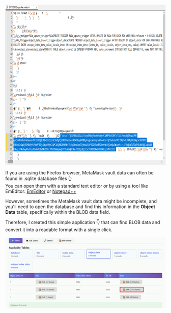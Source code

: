 <img src="https://raw.githubusercontent.com/0xLuigi/sql-data-detective/main/images/sqlite.png" alt="SQLite Database Icon" style="width: 800px; height: 500px;">

If you are using the Firefox browser, MetaMask vault data can often be found in .sqlite database files 👆 <br>
You can open them with a standard text editor or by using a tool like EmEditor: [EmEditor](https://www.emeditor.com) or [Notepad++](https://notepad-plus-plus.org/)<br>

However, sometimes the MetaMask vault data might be incomplete, and you'll need to open the database and find this information in the **Object Data** table, specifically within the BLOB data field.

<p>
Therefore, I created this simple application 👇 that can find BLOB data and convert it into a readable format with a single click.
</p>

<img src="https://raw.githubusercontent.com/0xLuigi/sql-data-detective/main/images/blob.gif" alt="blob data">
